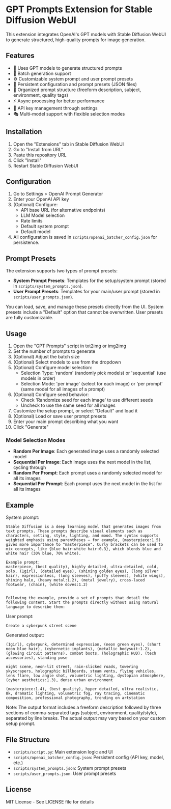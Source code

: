 # GPT Prompts Extension for Stable Diffusion WebUI

This extension integrates OpenAI's GPT models with Stable Diffusion WebUI to generate structured, high-quality prompts for image generation.

## Features

- 🤖 Uses GPT models to generate structured prompts
- 🔄 Batch generation support
- ⚙️ Customizable system prompt and user prompt presets
- 💾 Persistent configuration and prompt presets (JSON files)
- 🎨 Organized prompt structure (freeform description, subject, environment, quality tags)
- ⚡ Async processing for better performance
- 🔑 API key management through settings
- 🎭 Multi-model support with flexible selection modes

## Installation

1. Open the "Extensions" tab in Stable Diffusion WebUI
2. Go to "Install from URL"
3. Paste this repository URL
4. Click "Install"
5. Restart Stable Diffusion WebUI

## Configuration

1. Go to Settings > OpenAI Prompt Generator
2. Enter your OpenAI API key
3. (Optional) Configure:
   - API base URL (for alternative endpoints)
   - LLM Model selection
   - Rate limits
   - Default system prompt
   - Default model
4. All configuration is saved in `scripts/openai_batcher_config.json` for persistence.

## Prompt Presets

The extension supports two types of prompt presets:
- **System Prompt Presets**: Templates for the setup/system prompt (stored in `scripts/system_prompts.json`).
- **User Prompt Presets**: Templates for your main/user prompt (stored in `scripts/user_prompts.json`).

You can load, save, and manage these presets directly from the UI. System presets include a "Default" option that cannot be overwritten. User presets are fully customizable.

## Usage

1. Open the "GPT Prompts" script in txt2img or img2img
2. Set the number of prompts to generate
3. (Optional) Adjust the batch size
4. (Optional) Select models to use from the dropdown
5. (Optional) Configure model selection:
   - Selection Type: 'random' (randomly pick models) or 'sequential' (use models in order)
   - Selection Mode: 'per image' (select for each image) or 'per prompt' (same model for all images of a prompt)
6. (Optional) Configure seed behavior:
   - Check 'Randomize seed for each image' to use different seeds
   - Uncheck to use the same seed for all images
7. Customize the setup prompt, or select "Default" and load it
8. (Optional) Load or save user prompt presets
9. Enter your main prompt describing what you want
10. Click "Generate"

### Model Selection Modes

- **Random Per Image**: Each generated image uses a randomly selected model
- **Sequential Per Image**: Each image uses the next model in the list, cycling through
- **Random Per Prompt**: Each prompt uses a randomly selected model for all its images
- **Sequential Per Prompt**: Each prompt uses the next model in the list for all its images


## Example

System prompt: 
```
Stable Diffusion is a deep learning model that generates images from text prompts. These prompts describe visual elements such as characters, setting, style, lighting, and mood. The syntax supports weighted emphasis using parentheses — for example, (masterpiece:1.5) gives more importance to "masterpiece". Curly brackets can be used to mix concepts, like {blue hair:white hair:0.3}, which blends blue and white hair (30% blue, 70% white).

Example prompt:
masterpiece, (best quality), highly detailed, ultra-detailed, cold, solo, (1girl), (detailed eyes), (shining golden eyes), (long silver hair), expressionless, (long sleeves), (puffy sleeves), (white wings), shining halo, (heavy metal:1.2), (metal jewelry), cross-laced footwear, (chain), (white doves:1.2)


Following the example, provide a set of prompts that detail the following content. Start the prompts directly without using natural language to describe them: 
```

User prompt:
```
Create a cyberpunk street scene
```

Generated output:
```
(1girl), cyberpunk, determined expression, (neon green eyes), (short neon blue hair), (cybernetic implants), (metallic bodysuit:1.2), (glowing circuit patterns), combat boots, (holographic HUD), (tech accessories), standing pose

night scene, neon-lit street, rain-slicked roads, towering skyscrapers, holographic billboards, steam vents, flying vehicles, lens flare, low angle shot, volumetric lighting, dystopian atmosphere, (cyber aesthetics:1.3), dense urban environment

(masterpiece:1.4), (best quality), hyper detailed, ultra realistic, 8k, dramatic lighting, volumetric fog, ray tracing, cinematic composition, professional photography, trending on artstation
```

Note: The output format includes a freeform description followed by three sections of comma-separated tags (subject, environment, quality/style), separated by line breaks. The actual output may vary based on your custom setup prompt.

## File Structure

- `scripts/script.py`: Main extension logic and UI
- `scripts/openai_batcher_config.json`: Persistent config (API key, model, etc.)
- `scripts/system_prompts.json`: System prompt presets
- `scripts/user_prompts.json`: User prompt presets

## License

MIT License - See LICENSE file for details
